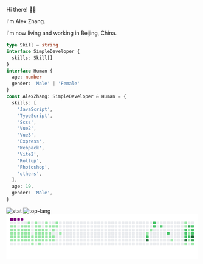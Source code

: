 Hi there! 👋🏻

I'm Alex Zhang.

I'm now living and working in Beijing, China.

```typescript
type Skill = string
interface SimpleDeveloper {
  skills: Skill[]
}
interface Human {
  age: number
  gender: 'Male' | 'Female'
}
const AlexZhang: SimpleDeveloper & Human = {
  skills: [
    'JavaScript',
    'TypeScript',
    'Scss',
    'Vue2',
    'Vue3',
    'Express',
    'Webpack',
    'Vite2',
    'Rollup',
    'Photoshop',
    'others',
  ],
  age: 19,
  gender: 'Male',
}
```

![stat](https://github-readme-stats.vercel.app/api?username=alexzhang1030)
![top-lang](https://github-readme-stats.vercel.app/api/top-langs/?username=alexzhang1030&layout=compact)
![snake](https://raw.githubusercontent.com/alexzhang1030/alexzhang1030/main/assets/github-contribution-grid-snake.gif)

